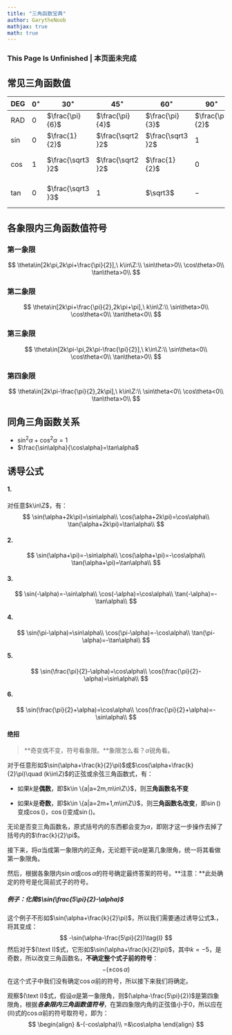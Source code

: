 ```yaml
---
title: "三角函数宝典"
author: GarytheNoob
mathjax: true
math: true
---
```


### This Page Is Unfinished | 本页面未完成


## 常见三角函数值

| DEG    | $0^\circ$ | $30^\circ$        | $45^\circ$        | $60^\circ$        | $90^\circ$      | $120^\circ$       | $135^\circ$        | $150^\circ$        | $180^\circ$ |
| ------ | --------- | ----------------- | ----------------- | ----------------- | --------------- | ----------------- | ------------------ | ------------------ | ----------- |
| RAD    | $0$       | $\frac{\pi}{6}$   | $\frac{\pi}{4}$   | $\frac{\pi}{3}$   | $\frac{\pi}{2}$ | $\frac{2\pi}{3}$  | $\frac{3\pi}{4}$   | $\frac{5\pi}{6}$   | $\pi$       |
| $\sin$ | $0$       | $\frac{1}{2}$     | $\frac{\sqrt2 }2$ | $\frac{\sqrt3 }2$ | $1$             | $\frac{\sqrt3 }2$ | $\frac{\sqrt2 }2$  | $\frac{1}{2}$      | $0$         |
| $\cos$ | $1$       | $\frac{\sqrt3 }2$ | $\frac{\sqrt2 }2$ | $\frac{1}{2}$     | $0$             | $-\frac{1}{2}$    | $-\frac{\sqrt2 }2$ | $-\frac{\sqrt3 }2$ | $-1$        |
| $\tan$ | $0$       | $\frac{\sqrt3 }3$ | $1$               | $\sqrt3$          | $-$             | $-\sqrt3$         | $-1$               | $-\frac{\sqrt3 }3$ | $0$         |

## 各象限内三角函数值符号

### 第一象限

$$
\theta\in[2k\pi,2k\pi+\frac{\pi}{2}],\ k\in\Z:\\
\sin\theta>0\\
\cos\theta>0\\
\tan\theta>0\\
$$

### 第二象限

$$
\theta\in[2k\pi+\frac{\pi}{2},2k\pi+\pi],\ k\in\Z:\\
\sin\theta>0\\
\cos\theta<0\\
\tan\theta<0\\
$$

### 第三象限

$$
\theta\in[2k\pi-\pi,2k\pi-\frac{\pi}{2}],\ k\in\Z:\\
\sin\theta<0\\
\cos\theta<0\\
\tan\theta>0\\
$$

### 第四象限

$$
\theta\in[2k\pi-\frac{\pi}{2},2k\pi],\ k\in\Z:\\
\sin\theta<0\\
\cos\theta<0\\
\tan\theta>0\\
$$

## 同角三角函数关系

- $\sin^2\alpha+\cos^2\alpha=1$
- $\frac{\sin\alpha}{\cos\alpha}=\tan\alpha$



## 诱导公式

#### 1. 

对任意$k\in\Z$，有：
$$
\sin(\alpha+2k\pi)=\sin\alpha\\
\cos(\alpha+2k\pi)=\cos\alpha\\
\tan(\alpha+2k\pi)=\tan\alpha\\
$$

#### 2.

$$
\sin(\alpha+\pi)=-\sin\alpha\\
\cos(\alpha+\pi)=-\cos\alpha\\
\tan(\alpha+\pi)=\tan\alpha\\
$$

#### 3.

$$
\sin(-\alpha)=-\sin\alpha\\
\cos(-\alpha)=\cos\alpha\\
\tan(-\alpha)=-\tan\alpha\\
$$

#### 4.

$$
\sin(\pi-\alpha)=\sin\alpha\\
\cos(\pi-\alpha)=-\cos\alpha\\
\tan(\pi-\alpha)=-\tan\alpha\\
$$

#### 5.

$$
\sin(\frac{\pi}{2}-\alpha)=\cos\alpha\\
\cos(\frac{\pi}{2}-\alpha)=\sin\alpha\\
$$

#### 6.

$$
\sin(\frac{\pi}{2}+\alpha)=\cos\alpha\\
\cos(\frac{\pi}{2}+\alpha)=-\sin\alpha\\
$$

#### 绝招

> **奇变偶不变，符号看象限。**象限怎么看？$\alpha$锐角看。

对于任意形如$\sin(\alpha+\frac{k}{2}\pi)$或$\cos(\alpha+\frac{k}{2}\pi)\quad (k\in\Z)$的正弦或余弦三角函数式，有：

- 如果$k$是**偶数**，即$k\in \{a|a=2m,m\in\Z\}$，则**三角函数名不变**

- 如果$k$是**奇数**，即$k\in \{a|a=2m+1,m\in\Z\}$，则**三角函数名改变**，即$\sin()$变成$\cos()$，$\cos()$变成$\sin()$。

无论是否变三角函数名，原式括号内的东西都会变为$\alpha$，即刚才这一步操作去掉了括号内的$\frac{k}{2}\pi$。

接下来，将$\alpha$当成第一象限内的正角，无论题干说$\alpha$是第几象限角，统一将其看做第一象限角。

然后，根据各象限内$\sin\alpha$或$\cos\alpha$的符号确定最终答案的符号。**注意：**此处确定的符号是化简前式子的符号。



##### 例子：化简$\sin(\frac{5\pi}{2}-\alpha)$

这个例子不形如$\sin(\alpha+\frac{k}{2}\pi)$，所以我们需要通过诱导公式**3.**，将其变成：
$$
-\sin(\alpha-\frac{5\pi}{2})\tag{I}
$$
然后对于$(\text I)$式，它形如$\sin(\alpha+\frac{k}{2}\pi)$，其中$k=-5$，是奇数，所以改变三角函数名，**不确定整个式子前的符号**：
$$
-(\pm\cos\alpha)\tag{II}
$$
在这个式子中我们没有确定$\cos \alpha$前的符号，所以接下来我们将确定。

观察$(\text I)$式，假设$\alpha$是第一象限角，则$(\alpha-\frac{5\pi}{2})$是第四象限角，根据***各象限内三角函数值符号***，在第四象限内角的正弦值小于0，所以应在$(\text{II})$式的$\cos\alpha$前的符号取符号，即为：
$$
\begin{align}
&-(-cos\alpha)\\
=&\cos\alpha
\end{align}
$$
